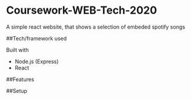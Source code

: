 # Coursework-WEB-Tech-2020
A simple react website, that shows a selection of embeded spotify songs

##Tech/framework used

Built with
*  Node.js (Express)
*  React

##Features

##Setup

